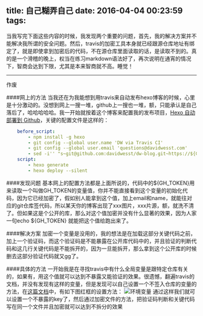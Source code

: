 title: 自己糊弄自己
date: 2016-04-04 00:23:59
tags:
---

当我写完下面这些内容的时候，我发现两个重要的问题，首先，我的解决方案并不能解决我所谓的安全问题。然后，travis的加密工具本身就已经跟源仓库地址有绑定了，就是即使拿到加密后的代码，不在源仓库里面读取的话，是读取不到的。真的是一个滑稽的晚上，权当在练习markdown语法好了，再次说明在通宵的情况下，智商会达到下限，尤其是本来智商就不高。睡觉！

<!--more-->

-------------------------------------
作废

####网上的方法
当我还在为我能想到用travis来自动发布hexo博客的时候，心里是十分激动的。没想到网上一搜一堆，github上一搜也一堆，额，只能承认是自己落后了，哈哈哈哈哈。我一开始就按着这个博客来配置我的发布项目，[Hexo 自动部署到 Github](http://lotabout.me/2016/Hexo-Auto-Deploy-to-Github/?utm_source=tuicool&utm_medium=referral)，关键的配置文件是这样的：
```yaml
	before_script:
	    - npm install -g hexo
	    - git config --global user.name 'DW via Travis CI'
	    - git config --global user.email 'questions@davidwesst.com'	
	    - sed -i'' "s~git@github.com:davidwesst/dw-blog.git~https://${GH_TOKEN}:x-oauth-basic@github.com/davidwesst/dw-blog.git~" _config.yml
	script:
	    - hexo generate
	    - hexo deploy --silent
```

####发现问题
基本网上的配置方法都是上面所说的，代码中的${GH_TOKEN}用来读取一个叫做GH_TOKEN的变量值，你并不能直接看到这个变量的初始化代码，因为它已经加密了，假如别人能拿到这个值，加上email和name，就能往对应的git仓库签代码，所以某天你的博客出现了xxx图片，xxx片源，额，就洗不清了。但如果这是个公开的库，那么对这个值加密并没有什么显著的效果，因为人家一句echo ${GH_TOKEN} 就能把这个值给跑出来了。


####解决方案
加密一个变量是没用的，我的想法是在加载这部分关键代码之前，加上一个验证码，而这个验证码是不能暴露在公开库代码中的，并且验证的判断代码和这几行关键代码是不能拆开的，因为一旦能拆开，那么拿到这个公开库的时候删去这部分验证代码就又gg了。


####具体的方法
一开始我是在寻找travis中有什么全局变量是跟特定仓库有关的，如果有，用这个值就可以达到不暴露又能验证的效果。很遗憾，翻遍travis的文档，并没有发现有这样的变量，但是发现可以自己设置一个不签入仓库的变量的方法，在[这篇文档](https://docs.travis-ci.com/user/environment-variables/)中，有如下图红框的设置方法：
![环境变量](http://ac-wdxn9gtr.clouddn.com/c0f6cb0ba9d7a5a5.travis设置变量)
通过这样我们就可以设置一个不暴露的key了，然后通过加密文件的方法，把验证码判断和关键代码写在同一个文件并且加密就可以达到不拆分的效果
